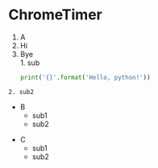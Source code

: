 # ChromeTimer

1. A  
  1. Hi  
  2. Bye  
    1. sub  
      ```python  
      print('{}'.format('Hello, python!'))  
      ```  
    2. sub2
- B  
  - sub1
  - sub2
* C   
  * sub1  
  * sub2
